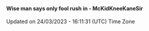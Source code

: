 #### Wise man says only fool rush in - McKidKneeKaneSir
Updated on 24/03/2023 - 16:11:31 (UTC) Time Zone
